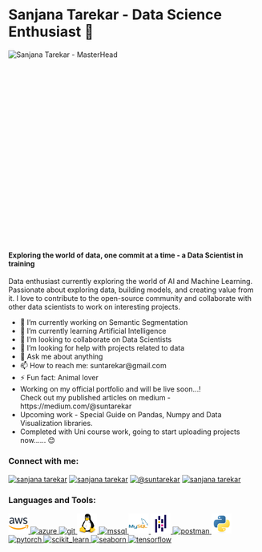 <p align="center">
  <h1>Sanjana Tarekar - Data Science Enthusiast 👋</h1>
</p>

<div>
  <img src="https://i.pinimg.com/originals/31/b0/d4/31b0d4372d340e573150b7ac91bc7fd8.gif" alt="Sanjana Tarekar - MasterHead" width="900" height="400" style="float:left; margin-right:30px;">
  <h4>Exploring the world of data, one commit at a time - a Data Scientist in training</h4>
  <p>Data enthusiast currently exploring the world of AI and Machine Learning. Passionate about exploring data, building models, and creating value from it. I love to contribute to the open-source community and collaborate with other data scientists to work on interesting projects.</p>
  <ul>
    <li>🔭 I’m currently working on Semantic Segmentation</li>
    <li>🌱 I’m currently learning Artificial Intelligence</li>
    <li>👯 I’m looking to collaborate on Data Scientists</li>
    <li>🤔 I’m looking for help with projects related to data</li>
    <li>💬 Ask me about anything</li>
    <li>📫 How to reach me: suntarekar@gmail.com</li>
    <li>⚡ Fun fact: Animal lover</li>
    <li> Working on my official portfolio and will be live soon...!</li>
    <lii> Check out my published articles on medium - https://medium.com/@suntarekar</li>
    <li> Upcoming work - Special Guide on Pandas, Numpy and Data Visualization libraries.</li>
    <li>Completed with Uni course work, going to start uploading projects now...... 😊</li>
  </ul>
</div>


<h3 align="left">Connect with me:</h3>
<p align="left">
<a href="https://www.linkedin.com/in/sanjana-tarekar-2243bb17b/" target="blank"><img align="center" src="https://raw.githubusercontent.com/rahuldkjain/github-profile-readme-generator/master/src/images/icons/Social/linked-in-alt.svg" alt="sanjana tarekar" height="30" width="40" /></a>
<a href="https://www.kaggle.com/sanjanatarekar" target="blank"><img align="center" src="https://raw.githubusercontent.com/rahuldkjain/github-profile-readme-generator/master/src/images/icons/Social/kaggle.svg" alt="sanjana tarekar" height="30" width="40" /></a>
<a href="https://medium.com/@suntarekar" target="blank"><img align="center" src="https://raw.githubusercontent.com/rahuldkjain/github-profile-readme-generator/master/src/images/icons/Social/medium.svg" alt="@suntarekar" height="30" width="40" /></a>
<a href="https://leetcode.com/suntarekar/" target="blank"><img align="center" src="https://raw.githubusercontent.com/rahuldkjain/github-profile-readme-generator/master/src/images/icons/Social/leet-code.svg" alt="sanjana tarekar" height="30" width="40" /></a>

<h3 align="left">Languages and Tools:</h3>
<p align="left"> <a href="https://aws.amazon.com" target="_blank" rel="noreferrer"> <img src="https://raw.githubusercontent.com/devicons/devicon/master/icons/amazonwebservices/amazonwebservices-original-wordmark.svg" alt="aws" width="40" height="40"/> </a> <a href="https://azure.microsoft.com/en-in/" target="_blank" rel="noreferrer"> <img src="https://www.vectorlogo.zone/logos/microsoft_azure/microsoft_azure-icon.svg" alt="azure" width="40" height="40"/> </a> <a href="https://git-scm.com/" target="_blank" rel="noreferrer"> <img src="https://www.vectorlogo.zone/logos/git-scm/git-scm-icon.svg" alt="git" width="40" height="40"/> </a> <a href="https://www.linux.org/" target="_blank" rel="noreferrer"> <img src="https://raw.githubusercontent.com/devicons/devicon/master/icons/linux/linux-original.svg" alt="linux" width="40" height="40"/> </a> <a href="https://www.microsoft.com/en-us/sql-server" target="_blank" rel="noreferrer"> <img src="https://www.svgrepo.com/show/303229/microsoft-sql-server-logo.svg" alt="mssql" width="40" height="40"/> </a> <a href="https://www.mysql.com/" target="_blank" rel="noreferrer"> <img src="https://raw.githubusercontent.com/devicons/devicon/master/icons/mysql/mysql-original-wordmark.svg" alt="mysql" width="40" height="40"/> </a> <a href="https://pandas.pydata.org/" target="_blank" rel="noreferrer"> <img src="https://raw.githubusercontent.com/devicons/devicon/2ae2a900d2f041da66e950e4d48052658d850630/icons/pandas/pandas-original.svg" alt="pandas" width="40" height="40"/> </a> <a href="https://postman.com" target="_blank" rel="noreferrer"> <img src="https://www.vectorlogo.zone/logos/getpostman/getpostman-icon.svg" alt="postman" width="40" height="40"/> </a> <a href="https://www.python.org" target="_blank" rel="noreferrer"> <img src="https://raw.githubusercontent.com/devicons/devicon/master/icons/python/python-original.svg" alt="python" width="40" height="40"/> </a> <a href="https://pytorch.org/" target="_blank" rel="noreferrer"> <img src="https://www.vectorlogo.zone/logos/pytorch/pytorch-icon.svg" alt="pytorch" width="40" height="40"/> </a> <a href="https://scikit-learn.org/" target="_blank" rel="noreferrer"> <img src="https://upload.wikimedia.org/wikipedia/commons/0/05/Scikit_learn_logo_small.svg" alt="scikit_learn" width="40" height="40"/> </a> <a href="https://seaborn.pydata.org/" target="_blank" rel="noreferrer"> <img src="https://seaborn.pydata.org/_images/logo-mark-lightbg.svg" alt="seaborn" width="40" height="40"/> </a> <a href="https://www.tensorflow.org" target="_blank" rel="noreferrer"> <img src="https://www.vectorlogo.zone/logos/tensorflow/tensorflow-icon.svg" alt="tensorflow" width="40" height="40"/> </a> </p>
